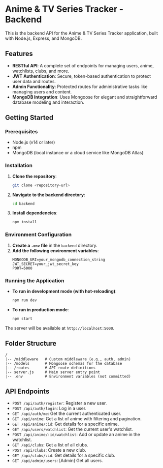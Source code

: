 # Anime & TV Series Tracker - Backend

This is the backend API for the Anime & TV Series Tracker application, built with Node.js, Express, and MongoDB.

## Features

- **RESTful API**: A complete set of endpoints for managing users, anime, watchlists, clubs, and more.
- **JWT Authentication**: Secure, token-based authentication to protect user data and routes.
- **Admin Functionality**: Protected routes for administrative tasks like managing users and content.
- **MongoDB Integration**: Uses Mongoose for elegant and straightforward database modeling and interaction.

## Getting Started

### Prerequisites

- Node.js (v14 or later)
- npm
- MongoDB (local instance or a cloud service like MongoDB Atlas)

### Installation

1.  **Clone the repository**:
    ```sh
    git clone <repository-url>
    ```
2.  **Navigate to the backend directory**:
    ```sh
    cd backend
    ```
3.  **Install dependencies**:
    ```sh
    npm install
    ```

### Environment Configuration

1.  **Create a `.env` file** in the `backend` directory.
2.  **Add the following environment variables**:
    ```env
    MONGODB_URI=your_mongodb_connection_string
    JWT_SECRET=your_jwt_secret_key
    PORT=5000
    ```

### Running the Application

-   **To run in development mode (with hot-reloading)**:
    ```sh
    npm run dev
    ```
-   **To run in production mode**:
    ```sh
    npm start
    ```

The server will be available at `http://localhost:5000`.

## Folder Structure

```
/
|-- /middleware   # Custom middleware (e.g., auth, admin)
|-- /models       # Mongoose schemas for the database
|-- /routes       # API route definitions
|-- server.js     # Main server entry point
|-- .env          # Environment variables (not committed)
```

## API Endpoints

-   `POST /api/auth/register`: Register a new user.
-   `POST /api/auth/login`: Log in a user.
-   `GET /api/auth/me`: Get the current authenticated user.
-   `GET /api/anime`: Get a list of anime with filtering and pagination.
-   `GET /api/anime/:id`: Get details for a specific anime.
-   `GET /api/users/watchlist`: Get the current user's watchlist.
-   `POST /api/anime/:id/watchlist`: Add or update an anime in the watchlist.
-   `GET /api/clubs`: Get a list of all clubs.
-   `POST /api/clubs`: Create a new club.
-   `GET /api/clubs/:id`: Get details for a specific club.
-   `GET /api/admin/users`: [Admin] Get all users.
